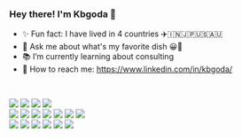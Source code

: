 ### Hey there! I'm Kbgoda 👋

- ✨ Fun fact: I have lived in 4 countries ✈️🇮🇳🇯🇵🇺🇸🇦🇺
- 💬 Ask me about what's my favorite dish 😀🌮
- 📚 I’m currently learning about consulting  
- 📲 How to reach me: https://www.linkedin.com/in/kbgoda/

<br>

<p>
    <img src="https://img.shields.io/badge/-Visual%20Studio%20Code-23A9F2?style=flat-square&logo=Visual%20Studio%20Code&logoColor=white"/>
    <img src="https://img.shields.io/badge/Stack_Overflow-FE7A16?style=flat-square&logo=stack-overflow&logoColor=white"/>
    <img src="https://img.shields.io/badge/-Git-F44D27?style=flat-square&logo=Git&logoColor=white"/>
    <img src="https://img.shields.io/badge/-Github-181717?style=flat-square&logo=GitHub&logoColor=white"/>
    <br>
    <img src="https://img.shields.io/badge/PostgreSQL-316192?style=flat-square&logo=postgresql&logoColor=white"/>
    <img src="https://img.shields.io/badge/Python-3776AB?style=flat-square&logo=python&logoColor=white"/>
    <img src="https://img.shields.io/badge/-HTML5-E34F26?style=flat-square&logo=HTML5&logoColor=white"/>
    <img src="https://img.shields.io/badge/-CSS3-1572B6?style=flat-square&logo=CSS3&logoColor=white"/>
    <img src="https://img.shields.io/badge/JavaScript-323330?style=flat-square&logo=javascript&logoColor=white"/>
    <img src="https://img.shields.io/badge/-NPM-CB3837?style=flat-square&logo=NPM&logoColor=white"/>
    <img src="https://img.shields.io/badge/Node.js-43853D?style=flat-square&logo=node.js&logoColor=white"/>
    <br>
    <img src="https://img.shields.io/badge/Microsoft_Teams-6264A7?style=flat-square&logo=microsoft-teams&logoColor=white"/>
    <img src="https://img.shields.io/badge/Microsoft_Outlook-0078D4?style=flat-square&logo=microsoft-outlook&logoColor=white"/>
    <img src="https://img.shields.io/badge/Microsoft_Azure-0089D6?style=flat-square&logo=microsoft-azure&logoColor=white"/>
    <img src="https://img.shields.io/badge/LinkedIn-0077B5?style=flat-square&logo=linkedin&logoColor=white"/>
    <img src="https://img.shields.io/badge/Netlify-00C7B7?style=flat-square&logo=netlify&logoColor=white"/>
    <img src="https://img.shields.io/badge/Ask%20me-anything-1abc9c.svg"/>
</p>
